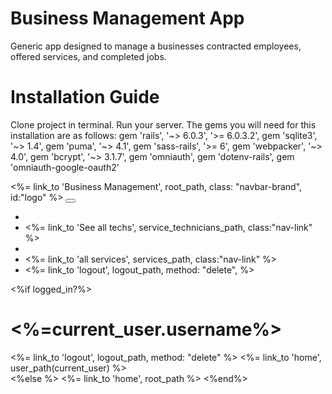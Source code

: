 # Business Management App

Generic app designed to manage a businesses contracted employees, offered services, and completed jobs.

# Installation Guide

Clone project in terminal. Run your server. The gems you will need for this installation are as follows: gem 'rails', '~> 6.0.3', '>= 6.0.3.2', gem 'sqlite3', '~> 1.4', gem 'puma', '~> 4.1', gem 'sass-rails', '>= 6', gem 'webpacker', '~> 4.0',  gem 'bcrypt', '~> 3.1.7', gem 'omniauth', gem 'dotenv-rails', gem 'omniauth-google-oauth2'

<nav class="navbar navbar-expand-lg navbar-light bg-light">
  <div class="container-fluid">
    <%= link_to 'Business Management', root_path, class: "navbar-brand", id:"logo" %>
    <button class="navbar-toggler" type="button" data-bs-toggle="collapse" data-bs-target="#navbarSupportedContent" aria-controls="navbarSupportedContent" aria-expanded="false" aria-label="Toggle navigation">
      <span class="navbar-toggler-icon"></span>
    </button>
    <div class="collapse navbar-collapse" id="navbarSupportedContent">
      <ul class="navbar-nav me-auto mb-2 mb-lg-0">
        <li class="nav-item">
          <li><%= link_to 'See all techs', service_technicians_path, class:"nav-link" %></li>
        </li>
        <li class="nav-item ">
         <li><%= link_to 'all services', services_path, class:"nav-link" %> </li> 
        </li>
        <li class="nav-item ">
        <%= link_to 'logout', logout_path, method: "delete", %>
        </li>
      </ul>
      </form>
    </div>
  </div>
</nav>
<%if logged_in?%>
  <h1> <%=current_user.username%></h1>
  <%= link_to 'logout', logout_path, method: "delete" %>
  <%= link_to 'home', user_path(current_user) %>
  <br>
  <%else %>
  <%= link_to 'home', root_path %>
  <%end%>